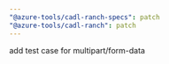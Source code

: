 ```yaml
---
"@azure-tools/cadl-ranch-specs": patch
"@azure-tools/cadl-ranch": patch
---
```


add test case for multipart/form-data
